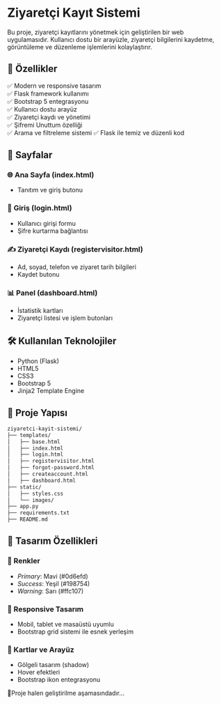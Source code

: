 # Ziyaretçi Kayıt Sistemi

Bu proje, ziyaretçi kayıtlarını yönetmek için geliştirilen bir web uygulamasıdır.
Kullanıcı dostu bir arayüzle, ziyaretçi bilgilerini kaydetme, görüntüleme ve düzenleme işlemlerini kolaylaştırır.

## 📌 Özellikler  

✅ Modern ve responsive tasarım  
✅ Flask framework kullanımı  
✅ Bootstrap 5 entegrasyonu  
✅ Kullanıcı dostu arayüz  
✅ Ziyaretçi kaydı ve yönetimi  
✅ Şifremi Unuttum özelliği  
✅ Arama ve filtreleme sistemi
✅ Flask ile temiz ve düzenli kod 

## 📄 Sayfalar  

### 🌐 **Ana Sayfa (index.html)**  
- Tanıtım ve giriş butonu  

### 🔐 **Giriş (login.html)**  
- Kullanıcı girişi formu  
- Şifre kurtarma bağlantısı  

### ✍ **Ziyaretçi Kaydı (registervisitor.html)**  
- Ad, soyad, telefon ve ziyaret tarih bilgileri  
- Kaydet butonu  

### 📊 **Panel (dashboard.html)**  
- İstatistik kartları  
- Ziyaretçi listesi ve işlem butonları  

## 🛠 Kullanılan Teknolojiler  

- Python (Flask)  
- HTML5  
- CSS3  
- Bootstrap 5  
- Jinja2 Template Engine  

## 📂 Proje Yapısı  

```bash
ziyaretci-kayit-sistemi/
├── templates/
│   ├── base.html
│   ├── index.html
│   ├── login.html
│   ├── registervisitor.html
│   ├── forgot-password.html
│   ├── createaccount.html
│   ├── dashboard.html
├── static/
│   ├── styles.css
│   └── images/
├── app.py
├── requirements.txt
├── README.md 

```

## 🎨 Tasarım Özellikleri  

### 🔹 Renkler  
- *Primary*: Mavi (#0d6efd)  
- *Success*: Yeşil (#198754)  
- *Warning*: Sarı (#ffc107)  

### 🔹 Responsive Tasarım  
- Mobil, tablet ve masaüstü uyumlu  
- Bootstrap grid sistemi ile esnek yerleşim  

### 🔹 Kartlar ve Arayüz  
- Gölgeli tasarım (shadow)  
- Hover efektleri  
- Bootstrap ikon entegrasyonu

📌Proje halen geliştirilme aşamasındadır...
